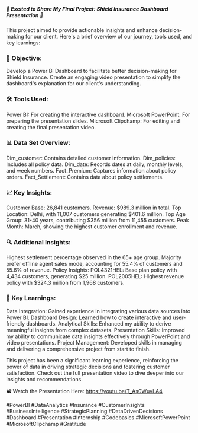 ##### 🌟 Excited to Share My Final Project: Shield Insurance Dashboard Presentation 🌟

This project aimed to provide actionable insights and enhance decision-making for our client. 
Here's a brief overview of our journey, tools used, and key learnings:

###   🎯 Objective:
Develop a Power BI Dashboard to facilitate better decision-making for Shield Insurance.
Create an engaging video presentation to simplify the dashboard's explanation for our client's understanding.

###  🛠 Tools Used:
Power BI: For creating the interactive dashboard.
Microsoft PowerPoint: For preparing the presentation slides.
Microsoft Clipchamp: For editing and creating the final presentation video.

### 📊 Data Set Overview:
Dim_customer: Contains detailed customer information.
Dim_policies: Includes all policy data.
Dim_date: Records dates at daily, monthly levels, and week numbers.
Fact_Premium: Captures information about policy orders.
Fact_Settlement: Contains data about policy settlements.

### 📈 Key Insights:
Customer Base: 26,841 customers.
Revenue: $989.3 million in total.
Top Location: Delhi, with 11,007 customers generating $401.6 million.
Top Age Group: 31-40 years, contributing $356 million from 11,455 customers.
Peak Month: March, showing the highest customer enrollment and revenue.

### 🔍 Additional Insights:
Highest settlement percentage observed in the 65+ age group.
Majority prefer offline agent sales mode, accounting for 55.4% of customers and 55.6% of revenue.
Policy Insights:
POL4321HEL: Base plan policy with 4,434 customers, generating $25 million.
POL2005HEL: Highest revenue policy with $324.3 million from 1,968 customers.

### 🚀 Key Learnings:
Data Integration: Gained experience in integrating various data sources into Power BI.
Dashboard Design: Learned how to create interactive and user-friendly dashboards.
Analytical Skills: Enhanced my ability to derive meaningful insights from complex datasets.
Presentation Skills: Improved my ability to communicate data insights effectively through PowerPoint and video presentations.
Project Management: Developed skills in managing and delivering a comprehensive project from start to finish.


This project has been a significant learning experience, reinforcing the power of data in driving strategic decisions and fostering customer satisfaction. 
Check out the full presentation video to dive deeper into our insights and recommendations.

📽️ Watch the Presentation Here: https://youtu.be/T_As0WuvLA4

#PowerBI #DataAnalytics #Insurance #CustomerInsights #BusinessIntelligence #StrategicPlanning #DataDrivenDecisions 
#Dashboard #Presentation #Internship #Codebasics #MicrosoftPowerPoint #MicrosoftClipchamp #Gratitude
